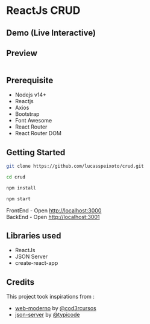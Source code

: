 # ReactJs CRUD

## Demo (Live Interactive)


## Preview
<img src=''>

## Prerequisite
* Nodejs v14+
* Reactjs
* Axios
* Bootstrap
* Font Awesome
* React Router
* React Router DOM

## Getting Started
```sh
git clone https://github.com/lucasspeixoto/crud.git

cd crud

npm install

npm start
```

FrontEnd - Open [http://localhost:3000](http://localhost:3000)<br>
BackEnd - Open [http://localhost:3001](http://localhost:3001)<br>

## Libraries used
* ReactJs
* JSON Server
* create-react-app

## Credits
This project took inspirations from :
* [web-moderno](https://github.com/coryhouse/pluralsight-redux-starter) by [@cod3rcursos](https://github.com/cod3rcursos/web-moderno)
* [json-server](https://github.com/coryhouse/pluralsight-redux-starter) by [@typicode](https://github.com/typicode/json-server)



